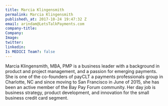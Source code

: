 ```yaml
---
title: Marcia Klingensmith
permalink: Marcia Klingensmith
published\_at: 2017-10-24 19:47:32 Z
email: arindam@LetsTalkPayments.com
company-title: 
Company: 
Image: 
twitter: 
linkedin: 
Is MEDICI Team?: false
---
```


Marcia Klingensmith, MBA, PMP is a business leader with a background in product and project management, and a passion for emerging payments. She is one of the co-founders of payCLT a payments professionals group in Charlotte, NC and since moving to San Francisco in June of 2015, she has been an active member of the Bay Pay Forum community. Her day job is business strategy, product development, and innovation for the small business credit card segment.